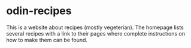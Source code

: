 # odin-recipes

This is a website about recipes (mostly vegeterian). The homepage lists several recipes with a link to their pages where complete instructions on how to make them can be found.